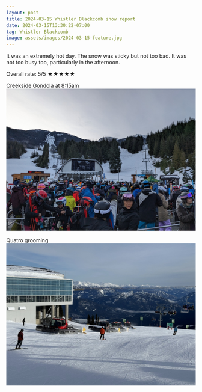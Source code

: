 ```yaml
---
layout: post
title: 2024-03-15 Whistler Blackcomb snow report
date: 2024-03-15T13:30:22-07:00
tag: Whistler Blackcomb
image: assets/images/2024-03-15-feature.jpg
---
```


It was an extremely hot day. The snow was sticky but not too bad. It was not too busy too, particularly in the afternoon.

Overall rate: 5/5 ★★★★★

Creekside Gondola at 8:15am
![](/assets/images/2024-03-15-creekside-gondola-815am.jpg)

Quatro grooming
![](/assets/images/2024-03-15-quatro-grooming.jpg)
